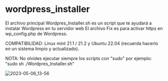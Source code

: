 # wordpress_installer

El archivo principal Wordpres_Installer.sh es un script que te ayudará a instalar Wordpress en tu servidor web
El archivo Fix es para activar https en wp_config.php de Wordpress.

COMPATIBILIDAD: Linux mint 21.1 / 21.2 y Ubuntu 22.04 (recuerda hacerlo en un sistema limpio y actualizado).

NOTA: No olvides ejecutar siempre los scripts con "sudo" por ejemplo: "sudo sh ./Wordpres_Installer.sh"

![2023-05-06_13-56](https://user-images.githubusercontent.com/44514442/236637214-d294b5c2-a2d5-4d76-9b38-8ecd1773c610.png)
